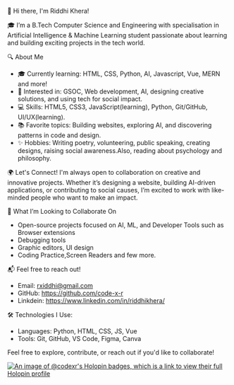 👋 Hi there, I'm Riddhi Khera!

🎓 I’m a B.Tech Computer Science and Engineering with specialisation in Artificial Intelligence & Machine Learning student passionate about learning and building exciting projects in the tech world.

 🔍 About Me
+ 🎓 Currently learning: HTML, CSS, Python, AI, Javascript, Vue, MERN and more!  
+ 🌱 Interested in: GSOC, Web development, AI, designing creative solutions, and using tech for social impact.
+ 💻 Skills: HTML5, CSS3, JavaScript(learning), Python, Git/GitHub, UI/UX(learning).  
+ 📚 Favorite topics: Building websites, exploring AI, and discovering patterns in code and design.
+ ✨ Hobbies: Writing poetry, volunteering, public speaking, creating designs, raising social awareness.Also, reading about psychology and philosophy.

 🌍 Let's Connect!
I'm always open to collaboration on creative and innovative projects. Whether it’s designing a website, building AI-driven applications, or contributing to social causes, I’m excited to work with like-minded people who want to make an impact.

💞️ What I’m Looking to Collaborate On
+ Open-source projects focused on AI, ML, and Developer Tools such as Browser extensions
+ Debugging tools
+ Graphic editors, UI design
+  Coding Practice,Screen Readers and few more.


 📬 Feel free to reach out!
+ Email: rxiddhi@gmail.com
+ GitHub: https://github.com/code-x-r
+ Linkdein: https://www.linkedin.com/in/riddhikhera/


 🛠️ Technologies I Use:
+ Languages: Python, HTML, CSS, JS, Vue
+ Tools: Git, GitHub, VS Code, Figma, Canva

Feel free to explore, contribute, or reach out if you'd like to collaborate!


<!---
code-x-r/code-x-r is a ✨ special ✨ repository because its `README.md` (this file) appears on your GitHub profile.
You can click the Preview link to take a look at your changes.
--->
[![An image of @codexr's Holopin badges, which is a link to view their full Holopin profile](https://holopin.me/codexr)](https://holopin.io/@codexr)

